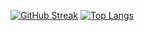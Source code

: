 [![GitHub Streak](https://streak-stats.demolab.com/?user=Arceen)](https://git.io/streak-stats)
[![Top Langs](https://github-readme-stats.vercel.app/api/top-langs/?username=Arceen)](https://github.com/anuraghazra/github-readme-stats)

